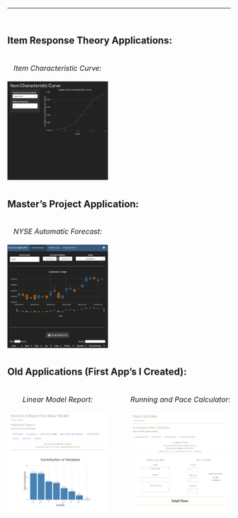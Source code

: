 <meta name="author" content="Jordan Wheeler">
<meta name="description" content="Jordan Wheeler's Shiny Applications">
<hr style="border-color: #666666;">
<br/>
<h2>
Item Response Theory Applications:
</h2>

<h6 style="float: left; font-size: 12pt; text-align: center; width: 45%; margin-right: 5%; margin-bottom: 0.5em;">
Item Characteristic
Curve:<br/><br/><a href = "SingleICCApp/"><img src="thumbnails/ICCPhoto.jpg" alt="Single Item Characteristic Curve Application"></a>
</h6>

<br/>
<h2 style="float: left; width: 100%;">
Master’s Project Application:
</h2>

<br/> <br/>

<h6 style="float: left; font-size: 12pt; text-align: center; width: 45%; margin-right: 5%; margin-bottom: 0.5em;">
NYSE Automatic
Forecast:<br/><br/><a href = "ForecastApp/"><img src="thumbnails/ForecastPhoto.jpg" alt="Stock Forecasting Application"></a>
</h6>

<br/>
<h2 style="float: left; width: 100%;">
Old Applications (First App’s I Created):
</h2>

<br/> <br/>

<div>
<h6 style="float: left; font-size: 12pt; text-align: center; width: 45%; margin-right: 5%; margin-bottom: 0.5em;">
Linear Model
Report:<br/><br/><a href = "LMDiamondReportApp/"><img src="thumbnails/LMReportPhoto.jpg" alt="Linear Model on Diamonds Report Application"></a>
</h6>
<h6 style="float: left; font-size: 12pt; text-align: center; width: 45%; margin-left: 5%; margin-bottom: 0.5em;">
Running and Pace
Calculator:<br/><br/><a href = "PaceCalculatorApp/"><img src="thumbnails/PaceCalcPhoto.jpg" alt="Pace Calculator Application"></a>
</h6>
<div/>

<br/> <br/>

<h6 style="clear: both;">
